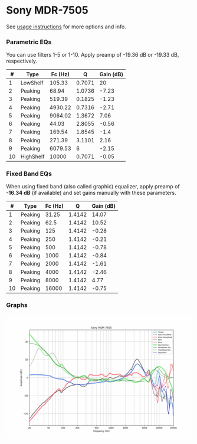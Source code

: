 # Sony MDR-7505
See [usage instructions](https://github.com/jaakkopasanen/AutoEq#usage) for more options and info.

### Parametric EQs
You can use filters 1-5 or 1-10. Apply preamp of -19.36 dB or -19.33 dB, respectively.

|   # | Type      |   Fc (Hz) |      Q |   Gain (dB) |
|-----|-----------|-----------|--------|-------------|
|   1 | LowShelf  |    105.33 | 0.7071 |       20    |
|   2 | Peaking   |     68.94 | 1.0736 |       -7.23 |
|   3 | Peaking   |    519.39 | 0.1825 |       -1.23 |
|   4 | Peaking   |   4930.22 | 0.7316 |       -2.71 |
|   5 | Peaking   |   9064.02 | 1.3672 |        7.06 |
|   6 | Peaking   |     44.03 | 2.8055 |       -0.56 |
|   7 | Peaking   |    169.54 | 1.8545 |       -1.4  |
|   8 | Peaking   |    271.39 | 3.1101 |        2.16 |
|   9 | Peaking   |   6079.53 | 6      |       -2.15 |
|  10 | HighShelf |  10000    | 0.7071 |       -0.05 |

### Fixed Band EQs
When using fixed band (also called graphic) equalizer, apply preamp of **-16.34 dB** (if available) and set gains manually with these parameters.

|   # | Type    |   Fc (Hz) |      Q |   Gain (dB) |
|-----|---------|-----------|--------|-------------|
|   1 | Peaking |     31.25 | 1.4142 |       14.07 |
|   2 | Peaking |     62.5  | 1.4142 |       10.52 |
|   3 | Peaking |    125    | 1.4142 |       -0.28 |
|   4 | Peaking |    250    | 1.4142 |       -0.21 |
|   5 | Peaking |    500    | 1.4142 |       -0.78 |
|   6 | Peaking |   1000    | 1.4142 |       -0.84 |
|   7 | Peaking |   2000    | 1.4142 |       -1.61 |
|   8 | Peaking |   4000    | 1.4142 |       -2.46 |
|   9 | Peaking |   8000    | 1.4142 |        4.77 |
|  10 | Peaking |  16000    | 1.4142 |       -0.75 |

### Graphs
![](./Sony%20MDR-7505.png)
